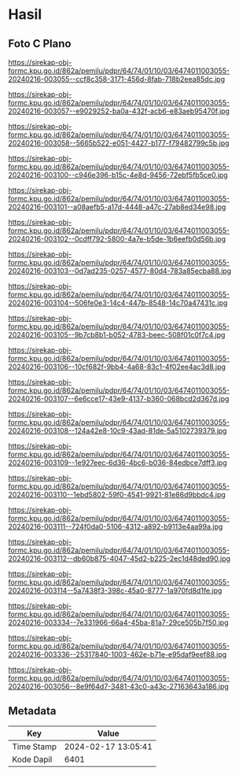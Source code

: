 # Hasil

## Foto C Plano

https://sirekap-obj-formc.kpu.go.id/862a/pemilu/pdpr/64/74/01/10/03/6474011003055-20240216-003055--ccf8c358-3171-456d-8fab-718b2eea85dc.jpg

https://sirekap-obj-formc.kpu.go.id/862a/pemilu/pdpr/64/74/01/10/03/6474011003055-20240216-003057--e9029252-ba0a-432f-acb6-e83aeb95470f.jpg

https://sirekap-obj-formc.kpu.go.id/862a/pemilu/pdpr/64/74/01/10/03/6474011003055-20240216-003058--5665b522-e051-4427-b177-f79482799c5b.jpg

https://sirekap-obj-formc.kpu.go.id/862a/pemilu/pdpr/64/74/01/10/03/6474011003055-20240216-003100--c946e396-b15c-4e8d-9456-72ebf5fb5ce0.jpg

https://sirekap-obj-formc.kpu.go.id/862a/pemilu/pdpr/64/74/01/10/03/6474011003055-20240216-003101--a08aefb5-a17d-4448-a47c-27ab8ed34e98.jpg

https://sirekap-obj-formc.kpu.go.id/862a/pemilu/pdpr/64/74/01/10/03/6474011003055-20240216-003102--0cdff792-5800-4a7e-b5de-1b6eefb0d56b.jpg

https://sirekap-obj-formc.kpu.go.id/862a/pemilu/pdpr/64/74/01/10/03/6474011003055-20240216-003103--0d7ad235-0257-4577-80d4-783a85ecba88.jpg

https://sirekap-obj-formc.kpu.go.id/862a/pemilu/pdpr/64/74/01/10/03/6474011003055-20240216-003104--506fe0e3-14c4-447b-8548-14c70a47431c.jpg

https://sirekap-obj-formc.kpu.go.id/862a/pemilu/pdpr/64/74/01/10/03/6474011003055-20240216-003105--9b7cb8b1-b052-4783-beec-508f01c0f7c4.jpg

https://sirekap-obj-formc.kpu.go.id/862a/pemilu/pdpr/64/74/01/10/03/6474011003055-20240216-003106--10cf682f-9bb4-4a68-83c1-4f02ee4ac3d8.jpg

https://sirekap-obj-formc.kpu.go.id/862a/pemilu/pdpr/64/74/01/10/03/6474011003055-20240216-003107--6e6cce17-43e9-4137-b360-068bcd2d367d.jpg

https://sirekap-obj-formc.kpu.go.id/862a/pemilu/pdpr/64/74/01/10/03/6474011003055-20240216-003108--124a42e8-10c9-43ad-81de-5a5102739379.jpg

https://sirekap-obj-formc.kpu.go.id/862a/pemilu/pdpr/64/74/01/10/03/6474011003055-20240216-003109--1e927eec-6d36-4bc6-b036-84edbce7dff3.jpg

https://sirekap-obj-formc.kpu.go.id/862a/pemilu/pdpr/64/74/01/10/03/6474011003055-20240216-003110--1ebd5802-59f0-4541-9921-81e86d9bbdc4.jpg

https://sirekap-obj-formc.kpu.go.id/862a/pemilu/pdpr/64/74/01/10/03/6474011003055-20240216-003111--724f0da0-5106-4312-a892-b9113e4aa99a.jpg

https://sirekap-obj-formc.kpu.go.id/862a/pemilu/pdpr/64/74/01/10/03/6474011003055-20240216-003112--db60b875-4047-45d2-b225-2ec1d48ded90.jpg

https://sirekap-obj-formc.kpu.go.id/862a/pemilu/pdpr/64/74/01/10/03/6474011003055-20240216-003114--5a7438f3-398c-45a0-8777-1a970fd8d1fe.jpg

https://sirekap-obj-formc.kpu.go.id/862a/pemilu/pdpr/64/74/01/10/03/6474011003055-20240216-003334--7e331966-66a4-45ba-81a7-29ce505b7f50.jpg

https://sirekap-obj-formc.kpu.go.id/862a/pemilu/pdpr/64/74/01/10/03/6474011003055-20240216-003336--25317840-1003-462e-b71e-e95daf9eef88.jpg

https://sirekap-obj-formc.kpu.go.id/862a/pemilu/pdpr/64/74/01/10/03/6474011003055-20240216-003056--8e9f64d7-3481-43c0-a43c-27163643a186.jpg


## Metadata

| Key        | Value               |
| ---------- | ------------------- |
| Time Stamp | 2024-02-17 13:05:41 |
| Kode Dapil | 6401                |



